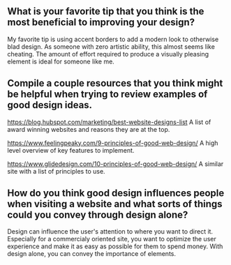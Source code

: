 ## What is your favorite tip that you think is the most beneficial to improving your design?
My favorite tip is using accent borders to add a modern look to otherwise blad design. As someone with zero artistic ability, this almost seems like cheating. The amount of effort required to produce a visually pleasing element is ideal for someone like me.

## Compile a couple resources that you think might be helpful when trying to review examples of good design ideas.
https://blog.hubspot.com/marketing/best-website-designs-list
A list of award winning websites and reasons they are at the top.

https://www.feelingpeaky.com/9-principles-of-good-web-design/
A high level overview of key features to implement.

https://www.glidedesign.com/10-principles-of-good-web-design/
A similar site with a list of principles to use.

## How do you think good design influences people when visiting a website and what sorts of things could you convey through design alone?
Design can influence the user's attention to where you want to direct it. Especially for a commercialy oriented site, you want to optimize the user experience and make it as easy as possible for them to spend money. With design alone, you can convey the importance of elements.